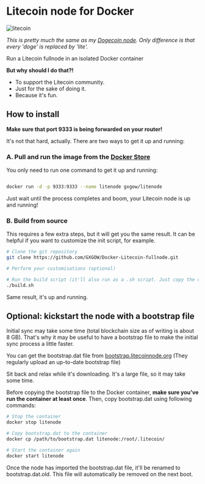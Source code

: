 # Litecoin node for Docker

![litecoin](https://litecoin.org/img/litecoin.svg)

*This is pretty much the same as my [Dogecoin node](https://github.com/GXGOW/Docker-Dogecoin-fullnode). Only difference is that every 'doge' is replaced by 'lite'.*

Run a Litecoin fullnode in an isolated Docker container

**But why should I do that?!**

* To support the Litecoin community.
* Just for the sake of doing it.
* Because it's fun.

## How to install

**Make sure that port 9333 is being forwarded on your router!**

It's not that hard, actually. There are two ways to get it up and running:

### A. Pull and run the image from the [Docker Store](https://store.docker.com/community/images/gxgow/litenode)

You only need to run one command to get it up and running:

```bash

docker run -d -p 9333:9333 --name litenode gxgow/litenode

```

Just wait until the process completes and boom, your Litecoin node is up and running!

### B. Build from source

This requires a few extra steps, but it will get you the same result. It can be helpful if you want to customize the init script, for example.

```bash
# Clone the git repository
git clone https://github.com/GXGOW/Docker-Litecoin-fullnode.git

# Perform your customisations (optional)

# Run the build script (it'll also run as a .sh script. Just copy the contents or change the file extension.)
./build.sh
```

Same result, it's up and running.

## Optional: kickstart the node with a bootstrap file

Initial sync may take some time (total blockchain size as of writing is about 8 GB). That's why it may be useful to have a bootstrap file to make the initial sync process a little faster.

You can get the bootstrap.dat file from [bootstrap.litecoinnode.org](http://bootstrap.litecoinnode.org/) (They regularly upload an up-to-date bootstrap file)

Sit back and relax while it's downloading. It's a large file, so it may take some time.

Before copying the bootstrap file to the Docker container, **make sure you've run the container at least once**. Then, copy bootstrap.dat using following commands:

```bash
# Stop the container
docker stop litenode

# Copy bootstrap.dat to the container
docker cp /path/to/bootstrap.dat litenode:/root/.litecoin/

# Start the container again
docker start litenode
```

Once the node has imported the bootstrap.dat file, it'll be renamed to bootstrap.dat.old. This file will automatically be removed on the next boot.